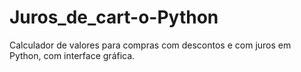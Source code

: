 # Juros_de_cart-o-Python
Calculador de valores para compras com descontos e com juros em Python, com interface gráfica.
